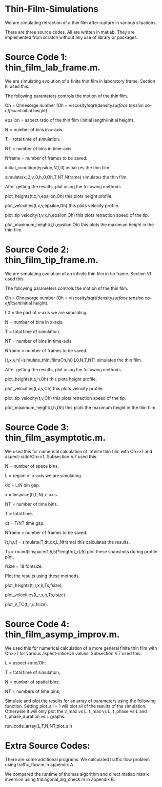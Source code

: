 # Thin-Film-Simulations
We are simulating retraction of a thin film after rupture in various situations. 

There are three source codes. All are written in matlab. They are implemented from scratch without any use of library or packages. 

# Source Code 1: thin_film_lab_frame.m. 
We are simulating evolution of a finite thin film in laboratory frame. Section III used this.

  The following parameters controls the motion of the thin film.
  
  Oh = Ohnesorge number (Oh = viscosity/sqrt(density*surface tension co-efficient*initial height).
  
  epsilon = aspect ratio of the thin film (initial length/initial height).
  
  N = number of bins in x-axis.
  
  T = total time of simulation.
  
  NT = number of bins in time-axis.
  
  Nframe = number of frames to be saved.
  
  initial_condition(epsilon,N,1,0) initializes the thin film.
  
  simulate(x_0,v_0,h_0,Oh,T,NT,Nframe) simulates the thin film.
  
After getting the results, plot using the following methods. 
  
  plot_heights(t,x,h,epsilon,Oh)    this plots height profile.
  
  plot_velocities(t,x,v,epsilon,Oh)  this plots velocity profile.
  
  plot_tip_velocity(t,v,x,h,epsilon,Oh) this plots retraction speed of the tip.
  
  plot_maximum_height(t,h,epsilon,Oh)  this plots the maximum height in the thin film.
  
# Source Code 2: thin_film_tip_frame.m.

We are simulating evolution of an infinite thin film in tip frame. Section VI used this.
  
  The following parameters controls the motion of the thin film.
  
  Oh = Ohnesorge number (Oh = viscosity/sqrt(density*surface tension co-efficient*initial height).
  
  L0 = the part of x-axis we are simulating.
  
  N = number of bins in x-axis.
  
  T = total time of simulation.
  
  NT = number of bins in time-axis.
  
  Nframe = number of frames to be saved.
  
  [t,x,v,h]=simulate_thin_film(Oh,h0,L0,N,T,NT) simulates the thin film.
  
After getting the results, plot using the following methods.
  
  plot_heights(t,x,h,Oh)  this plots height profile.
  
  plot_velocities(t,x,v,Oh) this plots velocity profile.
  
  plot_tip_velocity(t,v,Oh) this plots retraction speed of the tip.
  
  plot_maximum_height(t,h,Oh) this plots the maximum height in the thin film.

# Source Code 3: thin_film_asymptotic.m.

We used this for numerical calculation of infinite thin film with Oh>>1 and aspect-ratio/Oh>>1. Subsection V.7 used this. 

  N =  number of space bins.  
  
  L = region of x-axis we are simulating.
  
  dx = L/N bin gap.
  
  x = linspace(0,L,N) x-axis.
  
  NT = number of time bins.
  
  T = total time.
  
  dt = T/NT time gap.

  Nframe = number of frames to be saved.

  [t,h,u] = simulate(T,dt,dx,L,Nframe) this calculates the results.

  Ts = round(linspace(1,5,5)*length(t_r)/5) plot these snapshots during profile plot.
  
  fsize = 18 fontsize.
  
Plot the results using these methods.
  
  plot_heights(t_r,x,h,Ts,fsize).
  
  plot_velocities(t_r,x,h,Ts,fsize). 
  
  plot_V_TC(t_r,u,fsize). 


# Source Code 4: thin_film_asymp_improv.m.

We used this for numerical calculation of a more general finite thin film with Oh>>1 for various aspect-ratio/Oh values. Subsection V.7 used this. 

  L = aspect-ratio/Oh;
  
  T = total time of simulation;
  
  N = number of spatial bins;
  
  NT = numbers of time bins;

Simulate and plot the results for an array of parameters using the following function. Setting plot_all = 1 will plot all of the results of the simulation. Otherwise it will only plot the v_max vs L, t_max vs L, t_phase vs L and t_phase_duration vs L graphs. 

  run_code_array(L,T,N,NT,plot_all)

# Extra Source Codes: 

There are some additional programs. We calculated traffic flow problem using traffic_flow.m in appendix A.

We compared the runtime of thomas algorithm and direct matlab matrix inversion using tridiagonal_alg_check.m in appendix B.


  
